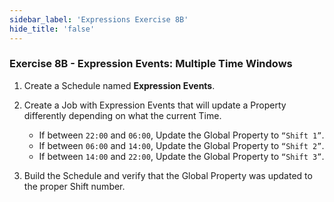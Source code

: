 ```yaml
---
sidebar_label: 'Expressions Exercise 8B'
hide_title: 'false'
---
```


### Exercise 8B - Expression Events: Multiple Time Windows

1.	Create a Schedule named **Expression Events**.
2.	Create a Job with Expression Events that will update a Property differently depending on what the current Time.

	* If between ```22:00``` and ```06:00```, Update the Global Property to ```“Shift 1”```.
	* If between ```06:00``` and ```14:00```, Update the Global Property to ```“Shift 2”```.
	* If between ```14:00``` and ```22:00```, Update the Global Property to ```“Shift 3”```.

3.	Build the Schedule and verify that the Global Property was updated to the proper Shift number.